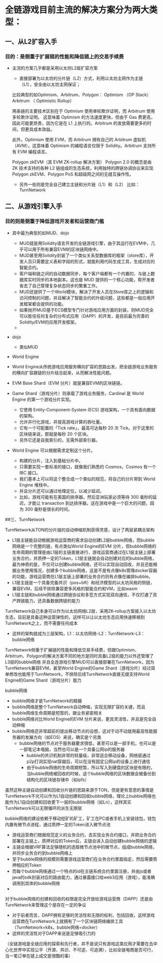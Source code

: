 # 全链游戏目前主流的解决方案分为两大类型：

## 一、从L2扩容入手
### 目的：是侧重于扩展链的性能和降低链上的交易手续费

- 主流的方案几乎都是采用以太坊L2层扩容方案
 
  - 直接部署为以太坊的分片链（L2）方式，利用以太坊主网作为主链（L1），安全由以太坊主网保证；
  
  比较典型的如Optimism、Arbitrum、Polygon：
  Optimism （OP Stack）
  Arbitrum （ Optimistic Rollup）

  两条链的主要技术区别在于 Optimism 使用单轮欺诈证明，而 Arbitrum 使用多轮欺诈证明。
  这意味着 Optimism 的方法速度更快，但由于 Gas 费更高，因此可能更昂贵，因为它是在 L1 上执行的。Arbitrum 的发放需要更多的时间，但更具成本效益。

  此外，Optimism 使用 EVM，而 Arbitrum 拥有自己的 Arbitrum 虚拟机（AVM）。这意味着 Optimism 的编程语言仅限于 Solidity。Arbitrum 支持所有 EVM 编程语言。

  Polygon zkEVM（其 EVM ZK-rollup 解决方案）
  Polygon 2.0 的概念是由 ZK 技术支持的各种 L2 链组成的生态系统，利用独特的跨链协调协议来实现 Polygon zkEVM、Polygon PoS 和超级网之间的无缝互操作性。
  
  - 另外一些则是完全自己建立主链和分片链（L1）和（L2）
  比如：TurnNetwork

## 二、从游戏引擎入手
### 目的则是侧重于降低游戏开发者和运营商门槛
- 其中最为典型的如MUD、dojo
  - MUD就是用Solidity语言开发的全链游戏引擎，由于其运行在EVM中，几乎可以用于所有兼容EVM的区块链网络中。
   - MUD甚至用Solidity封装了一个类似关系型数据库的框架（store库），开发人员只需要定义表和字段的形式，就能利用代码生成工具，生成对应的智能合约。
   - 客户端和链之间的自动数据同步，每个客户端都有一个内置的、与链上数据库实时同步的本地副本。这也是 MUD 提供的一个核心功能，帮开发者省去了自己管理复杂状态同步的繁重工作。
   - MUD还提供了一个World模块，解决了开发人员在Store库之上的逻辑和访问控制的问题，并且解决了智能合约的升级问题，这些都是一般应用开发框架都会提供的功能。
   - 如果抛开MUD基于ECS模型专门针对游戏应用方面的封装，则MUD完全可以胜任任何复杂的分布式应用（DAPP）的开发，是目前最为完善的Solidity/EVM的应用开发框架。
   - 
- dojo
  - 类似MUD
  
- World Engine
 - World Engine从传统游戏应用服务横向扩容的思路出发，把全链游戏业务服务的横向扩容跟链的分片结合起来，从而解决性能问题。
  - EVM Base Shard（EVM 分片）就是兼容EVM的区块链链。
 
  - Game Shard（游戏分片）则承载了游戏业务服务，Cardinal 是 World Engine 的第一个游戏分片实现。
    - 它使用 Entity-Component-System (ECS) 游戏架构，一个具有面向数据的架构。
    - 允许并行化游戏，并提高游戏计算的吞吐量。
    - 它有一个可配置的「Tick rate」，最高可达每秒 20 次 Tick。对于这里的区块链来说，那就是每秒 20 个区块。
    - 另外它还是自我索引的，无需外部索引器。
  - World Engine 可以根据需求定制这个分片。
    - 构建的分片，注入到基础分片中。
    - 只需要实现一套标准的接口，就像我们熟悉的 Cosmos，Cosmos 有一个 IBC 接口。
    - 我们基本上可以将这个整合成一个类似的规范，将自己的分片带到 World Engine 堆栈中。
    -  并且分片还可以通过地理定位，以减少延迟。
      -  比如，游戏可能有在美国的排序器，然后亚洲玩家必须等待 300 毫秒的延迟，才能让 transaction 到达排序器。这在游戏中是一个巨大的问题，因为 300 毫秒是很长的时间。

##三、TurnNetwork

TurnNetwork从TON的分片链的自动伸缩机制获得灵感，设计了两层紧耦合架构
- L1层主链能自动根据游戏运营商的需求自动创建L2层bubble网络，而bubble网络是一个完整的链，有点类似World Engine的EVM 分片，但bubble网络的生命周期的管理是由L1层的主链直接进行，游戏运营商通过在L1层主链上部署业务合约，并质押一定的Token，L1层主链就会自动创建对应的bubble网络，最为神奇的是，不仅可以创建bubble网络，还可以实现自动回收，并且还能根据业务使用情况，创建多个bubble网络，这是不是有点像k8s管理docker容器的功能，游戏运营商在L1层主链上部署的业务合约则有点像在编排bubble。
- L1层主链是一个具备完备共识（pos+bft）和经济模型的以太坊风格的侧链，兼容EVM，后续不排除兼容更多风格的智能合约和VM，比如wasm
- L1层主链和bubble网络通过跨链协议和多签方式实现双向通信，不仅打通了资产跨链能力，还具备数据跨链的能力

TurnNetwork自己本身可以作为以太坊网络L2层，采用ZK-rollup方案接入以太坊生态，目前是具备这种运营弹性的，这样可以让以太坊生态应用快速移植到TurnNetwork之上，而不需要任何成本
- 这样的架构就成为三层架构，L1：以太坊网络-L2：TurnNetwork-L3：bubble网络

TurnNetwork侧重于扩展链的性能和降低交易手续费，但跟Optimism、Arbitrum、Polygon的解决方案不同的地方是同时具备L2层的能力以外还管理了L3层的bubble网络
并且全连游戏引擎MUD可以直接部署在TurnNetwork，因为TurnNetwork兼容EVM，甚至World Engine的Game Shard（游戏分片）经过简单修改也能用于TurnNetwork，不排除后续TurnNetwork直接无缝支持World Engine的Game Shard（游戏分片）能力

bubble网络
- bubble网络才是TurnNetwork的精髓
- bubble网络是整个TurnNetwork自动伸缩，实现无限扩容的关键，而且bubble网络生命周期是短暂的，跟业务紧密相关
- bubble网络对比World Engine的EVM 分片来说，更具灵活性，并且是完全自动伸缩
- bubble网络还非常超前的提出移动节点的设想，这对于动不动就用最高性能服务器的发展方向（如EOS）来说，确实是个另类
  - bubble网络的节点对于服务器要求很低，甚至可以是一部手机，也可以是一部笔记本电脑，当然也可以是一个具备公网ip的服务器
    - bubble的共识机制非常的轻量级，非常适合移动设备，网络层通过p2p打洞实现nat穿越后，可以在没有固定公网ip的设备上进行通信
    - 由于bubble网络的生命周期短暂，所以写入到硬盘的区块是有限的，当bubble网络被回收的时候，这个bubble网络的区块数据会被备份到结构化的区块链存储中（如ipfs）
  
虽然这种主链自动创建和回收分片链的思路来源于TON，但是更有意思的事情是TurnNetwork不光可以作为L1自动创建和回收bubble网络，理论上bubble网络也能作为L1自动创建和回收更下一层的bubble网络（如Ln），这样其实TurnNetwork可以无限循环的派生无限层

bubble网络的建设依赖于移动挖矿的矿工，矿工在PC或者手机上安装钱包，钱包内置有微节点进程，通过质押一定的Token进入微节点池
- 游戏运营商们根据规范定义的业务合约，去实现业务合约接口，并把业务合约部署在主链上，质押对应的Token后，主链会进入自动创建bubble网络的逻辑
- 主链会根据VRF算法足够随机的选取微节点池中的微节点，组成bubble网络，并同步业务合约到bubble网络上
- 至于bubble网络的规模则需要游戏运营商们在业务合约里面指定，然后需要质押相应的Token
- 而每个bubble网络通过一个特点的id在主链系统合约里面注册，并由js或者java的sdk封装对应的路由能力，通过暴露接口给web3应用（游戏），能准确调用到具体的bubble网络
- 
对于bubble网络的创建和回收的权限是完全开放给游戏运营商（DAPP）还是由TurnNetwork来管理这个是存在一定的争议
- 对于前者而言，DAPP拥有足够的灵活性和无限的权利，包括回收，这样游戏运营商在TurnNetwork上就拥有了一个区块链网络编排工具（TurnNetwork=k8s，bubble网络=docker）
- 这样的灵活性对于DAPP来说是足够吸引力的

（全链游戏是全链应用的探索和先行者，并不是说只有游戏这类应用才需要在去中心化世界中实现公平（开源、共识、不可逆、可追溯），比如全链电商是否可行，当一笔订单在链上成交是很酷的事）